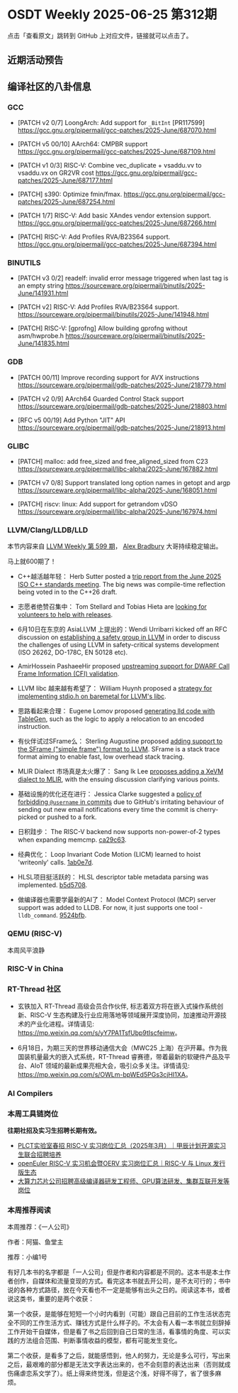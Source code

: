 # OSDT Weekly 2025-06-25 第312期

点击「查看原文」跳转到 GitHub 上对应文件，链接就可以点击了。

## 近期活动预告

## 编译社区的八卦信息

### GCC

- [PATCH v2 0/7] LoongArch: Add support for `_BitInt` [PR117599]
  https://gcc.gnu.org/pipermail/gcc-patches/2025-June/687070.html

- [PATCH v5 00/10] AArch64: CMPBR support
  https://gcc.gnu.org/pipermail/gcc-patches/2025-June/687109.html

- [PATCH v1 0/3] RISC-V: Combine vec_duplicate + vsaddu.vv to vsaddu.vx on GR2VR cost
  https://gcc.gnu.org/pipermail/gcc-patches/2025-June/687177.html

- [PATCH] s390: Optimize fmin/fmax.
  https://gcc.gnu.org/pipermail/gcc-patches/2025-June/687254.html

- [PATCH 1/7] RISC-V: Add basic XAndes vendor extension support.
  https://gcc.gnu.org/pipermail/gcc-patches/2025-June/687266.html

- [PATCH] RISC-V: Add Profiles RVA/B23S64 support.
  https://gcc.gnu.org/pipermail/gcc-patches/2025-June/687394.html

### BINUTILS

- [PATCH v3 0/2] readelf: invalid error message triggered when last tag is an empty string
  https://sourceware.org/pipermail/binutils/2025-June/141931.html

- [PATCH v2] RISC-V: Add Profiles RVA/B23S64 support.
  https://sourceware.org/pipermail/binutils/2025-June/141948.html

- [PATCH] RISC-V: [gprofng] Allow building gprofng without asm/hwprobe.h
  https://sourceware.org/pipermail/binutils/2025-June/141835.html

### GDB

- [PATCH 00/11] Improve recording support for AVX instructions
  https://sourceware.org/pipermail/gdb-patches/2025-June/218779.html

- [PATCH v2 0/9] AArch64 Guarded Control Stack support
  https://sourceware.org/pipermail/gdb-patches/2025-June/218803.html

- [RFC v5 00/19] Add Python "JIT" API
  https://sourceware.org/pipermail/gdb-patches/2025-June/218913.html

### GLIBC

- [PATCH] malloc: add free_sized and free_aligned_sized from C23
  https://sourceware.org/pipermail/libc-alpha/2025-June/167882.html

- [PATCH v7 0/8] Support translated long option names in getopt and argp
  https://sourceware.org/pipermail/libc-alpha/2025-June/168051.html

- [PATCH] riscv: linux: Add support for getrandom vDSO
  https://sourceware.org/pipermail/libc-alpha/2025-June/167974.html

### LLVM/Clang/LLDB/LLD

本节内容来自 [LLVM Weekly 第 599 期](http://llvmweekly.org/issue/599)，
[Alex Bradbury](https://www.linkedin.com/in/alex-bradbury/) 大哥持续稳定输出。

马上就600期了！

* C++越活越年轻： Herb Sutter posted a [trip report from the June 2025 ISO C++ standards meeting](https://herbsutter.com/2025/06/21/trip-report-june-2025-iso-c-standards-meeting-sofia-bulgaria/).  The big news was compile-time reflection being voted in to the C++26 draft.

* 志愿者绝赞召集中： Tom Stellard and Tobias Hieta are [looking for volunteers to help with releases](https://discourse.llvm.org/t/looking-for-volunteers-to-help-with-releases/87018).

* 6月10日在东京的 AsiaLLVM 上提出的：Wendi Urribarri kicked off an RFC discussion on [establishing a safety group in LLVM](https://discourse.llvm.org/t/rfc-proposal-to-establish-a-safety-group-in-llvm/86916) in order to discuss the challenges of using LLVM in safety-critical systems development (ISO 26262, DO-178C, EN 50128 etc).

* AmirHossein PashaeeHir proposed [upstreaming support for DWARF Call Frame Information (CFI) validation](https://discourse.llvm.org/t/rfc-dwarf-cfi-validation/86936).

* LLVM libc 越来越有希望了： William Huynh proposed a [strategy for implementing stdio.h on baremetal for LLVM's libc](https://discourse.llvm.org/t/rfc-implementation-of-stdio-on-baremetal/86944).

* 思路看起来合理： Eugene Lomov proposed [generating lld code with TableGen](https://discourse.llvm.org/t/rfc-tblgen-generate-linker-code-with-tablegen/86918), such as the logic to apply a relocation to an encoded instruction.

* 有伙伴试过SFrame么： Sterling Augustine proposed [adding support to the SFrame ("simple frame") format to LLVM](https://discourse.llvm.org/t/rfc-adding-sframe-support-to-llvm/86900).  SFrame is a stack trace format aiming to enable fast, low overhead stack tracing.

* MLIR Dialect 市场真是太火爆了： Sang Ik Lee [proposes adding a XeVM dialect to MLIR](https://discourse.llvm.org/t/mlir-rfc-dialect-xevm-proposal-for-new-xevm-dialect/86955), with the ensuing discussion clarifying various points.

* 基础设施的优化还在进行： Jessica Clarke suggested a [policy of forbidding `@username` in commits](https://discourse.llvm.org/t/forbidding-username-in-commits/86997) due to GitHub's irritating behaviour of sending out new email notifications every time the commit is cherry-picked or pushed to a fork.

* 日积跬步： The RISC-V backend now supports non-power-of-2 types when expanding memcmp.
  [ca29c63](https://github.com/llvm/llvm-project/commit/ca29c632f06f).

* 经典优化： Loop Invariant Code Motion (LICM) learned to hoist 'writeonly' calls.
  [1ab0e7d](https://github.com/llvm/llvm-project/commit/1ab0e7dd60e2).

* HLSL项目挺活跃的： HLSL descriptor table metadata parsing was implemented.
  [b5d5708](https://github.com/llvm/llvm-project/commit/b5d5708128e9).

* 做编译器也需要学最新的AI了： Model Context Protocol (MCP) server support was added to LLDB. For now, it just supports one tool - `lldb_command`.
  [9524bfb](https://github.com/llvm/llvm-project/commit/9524bfb27020).

### QEMU (RISC-V)

本周风平浪静

### RISC-V in China

### RT-Thread 社区

- 玄铁加入 RT-Thread 高级会员合作伙伴, 标志着双方将在嵌入式操作系统创新、RISC-V 生态构建及行业应用落地等领域展开深度协同，加速推动开源技术的产业化进程。详情请见: <https://mp.weixin.qq.com/s/yY7PA1TsfUbp9tIscfeimw>。

- 6月18日，为期三天的世界移动通信大会（MWC25 上海）在沪开幕。作为我国装机量最大的嵌入式系统，RT-Thread 睿赛德，带着最新的软硬件产品及平台、AIoT 领域的最新成果亮相大会，吸引众多关注。详情请见: <https://mp.weixin.qq.com/s/OWLm-bpWEd5PGs3cjHI1XA>。

### AI Compilers

### 本周工具链岗位

**往期社招及实习生招聘长期有效。**

- [PLCT实验室春招 RISC-V 实习岗位汇总（2025年3月）｜甲辰计划开源实习生联合招聘培养](https://mp.weixin.qq.com/s/no5v_YeGI3LUE7mYv5wUpQ)
- [openEuler RISC-V 实习机会暨OERV 实习岗位汇总｜RISC-V 与 Linux 发行版生态](https://mp.weixin.qq.com/s/87XEhORtte_iTTZqjinX2g)
- [大算力芯片公司招聘高级编译器研发工程师、GPU算法研发、集群互联开发等岗位](https://mp.weixin.qq.com/s/ONoNJ5jZmL794AdtlHrDuQ)

### 本周推荐阅读

本周推荐：《一人公司》

作者：阿猫、鱼堂主

推荐：小编1号

有好几本书的名字都是「一人公司」但是作者和内容都是不同的。这本书是本土作者创作，自媒体和流量变现的方式。看完这本书就去开公司，是不太可行的；书中说的各种方式路径，放在今天看也不一定是能够有出头之日的。阅读这本书，或者说这类书，重要的是两个收获：

第一个收获，是能够在短短一个小时内看到（可能）跟自己目前的工作生活状态完全不同的工作生活方式、赚钱方式是什么样子的。不太会有人看一本书就立刻辞掉工作开始干自媒体，但是看了书之后回到自己日常的生活，看事情的角度、可以实践的方法组合范围、判断事情收益的模型，都有可能发生变化。

第二个收获，是看多了之后，就能感悟到，他人的努力，无论是多么可行，写出来之后，最艰难的部分都是无法文字表达出来的，也不会刻意的表达出来（否则就成伤痛虐恋系文学了）。纸上得来终觉浅，但是这个浅，好得不得了，省了很多麻烦。
